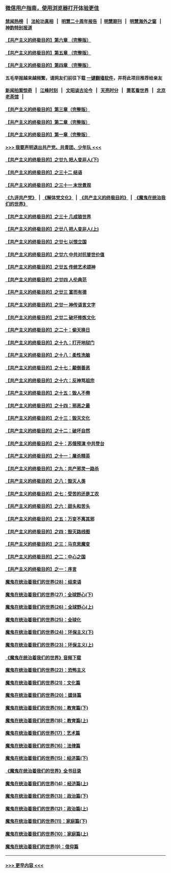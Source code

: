 ### [微信用户指南，使用浏览器打开体验更佳](https://github.com/gfw-breaker/banned-news1/blob/master/indexes/wechat-guide.md?t=0)
#### [禁闻热榜](热点新闻.md?t=0)  &nbsp;&nbsp;|&nbsp;&nbsp; [法轮功真相](https://github.com/gfw-breaker/truth/blob/master/README.md?t=0) &nbsp;&nbsp;|&nbsp;&nbsp; [明慧二十周年报告](https://github.com/gfw-breaker/mh-reports/blob/master/README.md?t=0) &nbsp;&nbsp;|&nbsp;&nbsp;[明慧期刊](https://github.com/gfw-breaker/mh-qikan) &nbsp;&nbsp;|&nbsp;&nbsp; [明慧海外之窗](https://github.com/gfw-breaker/mh-news/blob/master/README.md?t=0) &nbsp;&nbsp;|&nbsp;&nbsp; [神韵特别报道](https://github.com/gfw-breaker/mh-news/blob/master/shenyun.md?t=0)
#### [【共产主义的终极目的】第六章 （完整版）](../pages/nsc422/n11428913.md?t=02110602) 
#### [【共产主义的终极目的】第五章 （完整版）](../pages/nsc422/n11428912.md?t=02110602) 
#### [【共产主义的终极目的】第四章 （完整版）](../pages/nsc422/n11428907.md?t=02110602) 
#### 五毛举报越来越频繁，请网友们前往下载 [一键翻墙软件](https://github.com/gfw-breaker/ssr-accounts)，并将此项目推荐给亲友
#### [新闻拍案惊奇](https://github.com/gfw-breaker/banned-news1/blob/master/pages/link4.md) &nbsp;&nbsp;|&nbsp;&nbsp; [江峰时刻](https://github.com/gfw-breaker/banned-news1/blob/master/pages/link4.md) &nbsp;&nbsp;|&nbsp;&nbsp; [文昭谈古论今](https://github.com/gfw-breaker/banned-news1/blob/master/pages/link4.md) &nbsp;&nbsp;|&nbsp;&nbsp; [天亮时分](https://github.com/gfw-breaker/banned-news1/blob/master/pages/link4.md) &nbsp;&nbsp;|&nbsp;&nbsp; [萧茗看世界](https://github.com/gfw-breaker/banned-news1/blob/master/pages/link4.md) &nbsp;&nbsp;|&nbsp;&nbsp; [北京老茶馆](https://github.com/gfw-breaker/banned-news1/blob/master/pages/link4.md) &nbsp;&nbsp;|&nbsp;&nbsp; 
#### [【共产主义的终极目的】第三章（完整版）](../pages/nsc422/n11428848.md?t=02110602) 
#### [【共产主义的终极目的】第二章（完整版）](../pages/nsc422/n11428831.md?t=02110602) 
#### [【共产主义的终极目的】第一章（完整版）](../pages/nsc422/n11417651.md?t=02110602) 
#### [>>> 我要声明退出共产党、共青团、少年队 <<<](https://github.com/begood0513/goodnews/blob/master/quit/letter.md) 
#### [【共产主义的终极目的】之廿九 把人变非人(下)](../pages/nsc422/n11344140.md?t=02110602) 
#### [【共产主义的终极目的】之三十二 结语](../pages/nsc422/n11360535.md?t=02110602) 
#### [【共产主义的终极目的】之三十一 末世景观](../pages/nsc422/n11351129.md?t=02110602) 
#### [《九评共产党》](https://github.com/begood0513/9ping.md/blob/master/README.md) &nbsp;|&nbsp; [《解体党文化》](../../../../jtdwh.md/blob/master/README.md)  &nbsp;|&nbsp; [《共产主义的终极目的》](../../../../gczydzjmd.md/blob/master/README.md) &nbsp;|&nbsp; [《魔鬼在统治我们的世界》](../../../../mgztzwmdsj.md/blob/master/README.md) 
#### [【共产主义的终极目的】之三十 几成狼世界](../pages/nsc422/n11348280.md?t=02110602) 
#### [【共产主义的终极目的】之廿八 把人变非人(上)](../pages/nsc422/n11340492.md?t=02110602) 
#### [【共产主义的终极目的】之廿七 以恨立国](../pages/nsc422/n11336944.md?t=02110602) 
#### [【共产主义的终极目的】之廿六 中共对抗普世价值](../pages/nsc422/n11324785.md?t=02110602) 
#### [【共产主义的终极目的】之廿五 传统艺术颂神](../pages/nsc422/n11296396.md?t=02110602) 
#### [【共产主义的终极目的】之廿四 人伦典范](../pages/nsc422/n11296397.md?t=02110602) 
#### [【共产主义的终极目的】之廿三 富而有德](../pages/nsc422/n11283598.md?t=02110602) 
#### [【共产主义的终极目的】之廿一 神传语言文字](../pages/nsc422/n11263265.md?t=02110602) 
#### [【共产主义的终极目的】之廿二 破坏修炼文化](../pages/nsc422/n11245728.md?t=02110602) 
#### [【共产主义的终极目的】之二十：偷天换日](../pages/nsc422/n11238846.md?t=02110602) 
#### [【共产主义的终极目的】之十九：打开地狱门](../pages/nsc422/n11206376.md?t=02110602) 
#### [【共产主义的终极目的】之十八：柔性洗脑](../pages/nsc422/n11199994.md?t=02110602) 
#### [【共产主义的终极目的】之十七：颠倒善恶](../pages/nsc422/n11179782.md?t=02110602) 
#### [【共产主义的终极目的】之十六：反神骂祖宗](../pages/nsc422/n11166798.md?t=02110602) 
#### [【共产主义的终极目的】之十五：毁人不倦](../pages/nsc422/n11166792.md?t=02110602) 
#### [【共产主义的终极目的】之十四：邪恶之最](../pages/nsc422/n11150249.md?t=02110602) 
#### [【共产主义的终极目的】之十三：毁灭文化](../pages/nsc422/n11135227.md?t=02110602) 
#### [【共产主义的终极目的】之十二：破坏自然](../pages/nsc422/n11135214.md?t=02110602) 
#### [【共产主义的终极目的】之十：苏俄预演 中共登台](../pages/nsc422/n11118424.md?t=02110602) 
#### [【共产主义的终极目的】之十一：屠杀精英](../pages/nsc422/n11118442.md?t=02110602) 
#### [【共产主义的终极目的】之九：共产邪灵一路杀](../pages/nsc422/n11114139.md?t=02110602) 
#### [【共产主义的终极目的】之八：毁灭人类](../pages/nsc422/n11108503.md?t=02110602) 
#### [【共产主义的终极目的】之七：受苦的还是工农](../pages/nsc422/n11101809.md?t=02110602) 
#### [【共产主义的终极目的】之六：甜头和苦头](../pages/nsc422/n11096971.md?t=02110602) 
#### [【共产主义的终极目的】之五：万变不离其邪](../pages/nsc422/n11091285.md?t=02110602) 
#### [【共产主义的终极目的】之四：毁灭路线图](../pages/nsc422/n11086284.md?t=02110602) 
#### [【共产主义的终极目的】之三：马克思魔变](../pages/nsc422/n11061941.md?t=02110602) 
#### [【共产主义的终极目的】之二：中心之国](../pages/nsc422/n11047728.md?t=02110602) 
#### [【共产主义的终极目的】之一：序言](../pages/nsc422/n11086077.md?t=02110602) 
#### [魔鬼在统治着我们的世界(28)：结束语](../pages/nsc422/n10936246.md?t=02110602) 
#### [魔鬼在统治着我们的世界(27)：全球野心(下)](../pages/nsc422/n10928319.md?t=02110602) 
#### [魔鬼在统治着我们的世界(26)：全球野心(上)](../pages/nsc422/n10900318.md?t=02110602) 
#### [魔鬼在统治着我们的世界(25)：全球化](../pages/nsc422/n10788205.md?t=02110602) 
#### [魔鬼在统治着我们的世界(24)：环保主义(下)](../pages/nsc422/n10695307.md?t=02110602) 
#### [魔鬼在统治着我们的世界(23)：环保主义(上)](../pages/nsc422/n10688613.md?t=02110602) 
#### [《魔鬼在统治着我们的世界》音频下载](../pages/nsc422/n10635553.md?t=02110602) 
#### [魔鬼在统治着我们的世界(22)：恐怖主义](../pages/nsc422/n10614727.md?t=02110602) 
#### [魔鬼在统治着我们的世界(21)：文化篇](../pages/nsc422/n10597706.md?t=02110602) 
#### [魔鬼在统治着我们的世界(20)：媒体篇](../pages/nsc422/n10586579.md?t=02110602) 
#### [魔鬼在统治着我们的世界(19)：教育篇(下)](../pages/nsc422/n10564808.md?t=02110602) 
#### [魔鬼在统治着我们的世界(18)：教育篇(上)](../pages/nsc422/n10526970.md?t=02110602) 
#### [魔鬼在统治着我们的世界(17)：艺术篇](../pages/nsc422/n10499093.md?t=02110602) 
#### [魔鬼在统治着我们的世界(16)：法律篇](../pages/nsc422/n10485969.md?t=02110602) 
#### [魔鬼在统治着我们的世界(15)：经济篇(下)](../pages/nsc422/n10469975.md?t=02110602) 
#### [《魔鬼在统治着我们的世界》全书目录](../pages/nsc422/n10464261.md?t=02110602) 
#### [魔鬼在统治着我们的世界(14)：经济篇(上)](../pages/nsc422/n10457370.md?t=02110602) 
#### [魔鬼在统治着我们的世界(13)：政治篇(下)](../pages/nsc422/n10448270.md?t=02110602) 
#### [魔鬼在统治着我们的世界(12)：政治篇(上)](../pages/nsc422/n10444576.md?t=02110602) 
#### [魔鬼在统治着我们的世界(11)：家庭篇(下)](../pages/nsc422/n10440961.md?t=02110602) 
#### [魔鬼在统治着我们的世界(10)：家庭篇(上)](../pages/nsc422/n10435448.md?t=02110602) 
#### [魔鬼在统治着我们的世界(9)：信仰篇](../pages/nsc422/n10432159.md?t=02110602) 

----
#### [ >>> 更早内容 <<< ](../indexes/nsc422-earlier.md)
